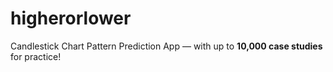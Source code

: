 # higherorlower
Candlestick Chart Pattern Prediction App — with up to **10,000 case studies** for practice!  
